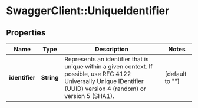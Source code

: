 # SwaggerClient::UniqueIdentifier

## Properties
Name | Type | Description | Notes
------------ | ------------- | ------------- | -------------
**identifier** | **String** | Represents an identifier that is unique within a given context. If possible, use RFC 4122 Universally Unique IDentifier (UUID) version 4 (random) or version 5 (SHA1). | [default to &quot;&quot;]


